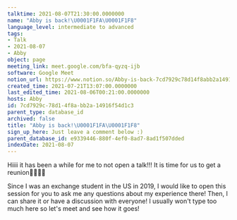 ```yaml
---
talktime: 2021-08-07T21:30:00.0000000
name: "Abby is back!\U0001F1FA\U0001F1F8"
language_level: intermediate to advanced
tags:
- Talk
- 2021-08-07
- Abby
object: page
meeting_link: meet.google.com/bfa-qyzq-ijb
software: Google Meet
notion_url: https://www.notion.so/Abby-is-back-7cd7929c78d14f8abb2a14916f54d1c3
created_time: 2021-07-21T13:07:00.0000000
last_edited_time: 2021-08-06T00:21:00.0000000
hosts: Abby
id: 7cd7929c-78d1-4f8a-bb2a-14916f54d1c3
parent_type: database_id
archived: false
title: "Abby is back!\U0001F1FA\U0001F1F8"
sign_up_here: Just leave a comment below :)
parent_database_id: e9339446-880f-4ef0-8ad7-8ad1f507dded
indexDate: 2021-08-07
---
```


Hiiii it has been a while for me to not open a talk!!!
It is time for us to get a reunion🥰🥰👌🏻

Since I was an exchange student in the US in 2019, I would like to open this session for you to ask me any questions about my experience there! Then, I can share it or have a discussion with everyone! I usually won't type too much here so let's meet and see how it goes!







